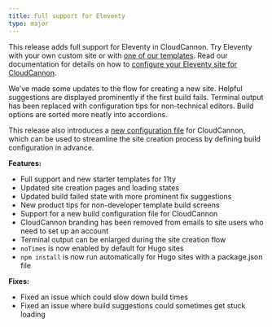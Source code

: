 ```yaml
---
title: Full support for Eleventy
type: major
---
```

This release adds full support for Eleventy in CloudCannon. Try Eleventy with your own custom site or with [one of our templates](https://app.cloudcannon.com/editor#sites/templates/eleventy). Read our documentation for details on how to [configure your Eleventy site for CloudCannon](/documentation/articles/integrating-your-site/).

We've made some updates to the flow for creating a new site. Helpful suggestions are displayed prominently if the first build fails. Terminal output has been replaced with configuration tips for non-technical editors. Build options are sorted more neatly into accordions.

This release also introduces a [new configuration file](/documentation/articles/pre-configure-your-site-before-creation-on-cloudcannon) for CloudCannon, which can be used to streamline the site creation process by defining build configuration in advance.

**Features:**

* Full support and new starter templates for 11ty
* Updated site creation pages and loading states
* Updated build failed state with more prominent fix suggestions
* New product tips for non-developer template build screens
* Support for a new build configuration file for CloudCannon
* CloudCannon branding has been removed from emails to site users who need to set up an account
* Terminal output can be enlarged during the site creation flow
* `noTimes` is now enabled by default for Hugo sites
* `npm install` is now run automatically for Hugo sites with a package.json file

**Fixes:**

* Fixed an issue which could slow down build times
* Fixed an issue where build suggestions could sometimes get stuck loading